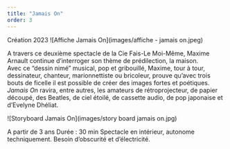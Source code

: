 ```yaml
---
title: "Jamais On"
order: 3
---
```

Création 2023
![Affiche Jamais On](images/affiche - jamais on.jpeg)

A travers ce deuxième spectacle de la Cie Fais-Le Moi-Même, Maxime Arnault continue d’interroger son thème de prédilection, la maison.  
Avec ce “dessin nimé” musical, pop et gribouillé, Maxime, tour à tour, dessinateur, chanteur, marionnettiste ou bricoleur, prouve qu’avec trois bouts de ficelle il est possible de créer des images fortes et poétiques.  
_Jamais On_ ravira, entre autres, les amateurs de rétroprojecteur, de papier découpé, des Beatles, de ciel étoilé, de cassette audio, de pop japonaise et d’Evelyne Dhéliat.

![Storyboard Jamais On](images/story board jamais on.jpg) 

A partir de 3 ans
Durée : 30 min
Spectacle en intérieur, autonome techniquement.
Besoin d’obscurité et d’électricité. 